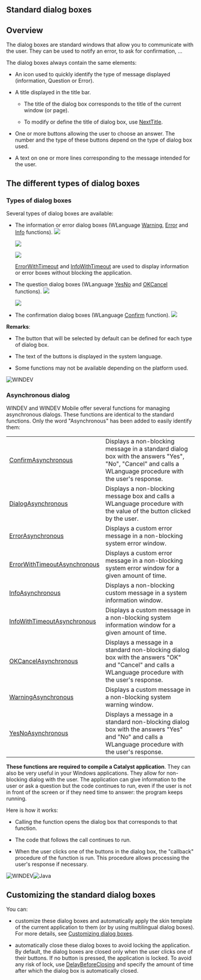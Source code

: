 
## Standard dialog boxes
			



<a name="NOTE1"></a>
<a name="NOTE1_1"></a>


## Overview
<a name="overview_ELTTEXTE000161"></a>
The dialog boxes are standard windows that allow you to communicate with the user. They can be used to notify an error, to ask for confirmation, ...

The dialog boxes always contain the same elements:

- An icon used to quickly identify the type of message displayed (information, Question or Error).

- A title displayed in the title bar. 

	- The title of the dialog box corresponds to the title of the current window (or page).
			

	- To modify or define the title of dialog box, use [NextTitle](../WDLang1/3038043.md).




- One or more buttons allowing the user to choose an answer. The number and the type of these buttons depend on the type of dialog box used.

- A text on one or more lines corresponding to the message intended for the user.




<a name="NOTE2"></a>
<a name="NOTE2_1"></a>


## The different types of dialog boxes
<a name="the_different_types_dialog_boxes_ELTTEXTE000198"></a>


### Types of dialog boxes
<a name="types_dialog_boxes_ELTPARAGRAPHE000026"></a>

Several types of dialog boxes are available:

- The information or error dialog boxes (WLanguage [Warning](../WDLang1/3021009.md), [Error](../WDLang1/3021013.md) and [Info](../WDLang1/3021011.md) functions). 
	![](https://doc.pcsoft.fr/en-US/images/image.awp?langid=3&name=fonctions_dialogue%20-%20HC%20N%B0004.gif)

	![](https://doc.pcsoft.fr/en-US/images/image.awp?langid=3&name=fonctions_dialogue%20-%20HC%20N%B0003.gif)

	![](https://doc.pcsoft.fr/en-US/images/image.awp?langid=3&name=fonctions_dialogue%20-%20HC%20N%B0002.gif)

	[ErrorWithTimeout](../WDLang1/1000020529.md) and [InfoWithTimeout](../WDLang1/1000020528.md) are used to display information or error boxes without blocking the application. 

- The question dialog boxes (WLanguage [YesNo](../WDLang1/3021005.md) and [OKCancel](../WDLang1/3021004.md) functions).
	![](https://doc.pcsoft.fr/en-US/images/image.awp?langid=3&name=fonctions_dialogue%20-%20HC%20N%B0007.gif)

	![](https://doc.pcsoft.fr/en-US/images/image.awp?langid=3&name=fonctions_dialogue%20-%20HC%20N%B0006.gif)





- The confirmation dialog boxes (WLanguage [Confirm](../WDLang1/3021007.md) function). 
	![](https://doc.pcsoft.fr/en-US/images/image.awp?langid=3&name=fonctions_dialogue%20-%20HC%20N%B0005.gif)





**Remarks**:

- The button that will be selected by default can be defined for each type of dialog box.

- The text of the buttons is displayed in the system language.

- Some functions may not be available depending on the platform used.



![WINDEV](https://doc.pcsoft.fr/ext/images/us/WD.png) 

### Asynchronous dialog
<a name="asynchronous_dialog_ELTPARAGRAPHE000083"></a>

WINDEV and WINDEV Mobile offer several functions for managing asynchronous dialogs. These functions are identical to the standard functions. Only the word "Asynchronous" has been added to easily identify them: 



|   |   |
| --- | --- |
| [ConfirmAsynchronous](../WDLang1/1000025305.md) | Displays a non-blocking message in a standard dialog box with the answers "Yes", "No", "Cancel" and calls a WLanguage procedure with the user's response. |
| [DialogAsynchronous](../WDLang1/1000025310.md) | Displays a non-blocking message box and calls a WLanguage procedure with the value of the button clicked by the user. |
| [ErrorAsynchronous](../WDLang1/1000025306.md) | Displays a custom error message in a non-blocking system error window. |
| [ErrorWithTimeoutAsynchronous](../WDLang1/1000025428.md) | Displays a custom error message in a non-blocking system error window for a given amount of time. |
| [InfoAsynchronous](../WDLang1/1000025269.md) | Displays a non-blocking custom message in a system information window. |
| [InfoWithTimeoutAsynchronous](../WDLang1/1000025271.md) | Displays a custom message in a non-blocking system information window for a given amount of time. |
| [OKCancelAsynchronous](../WDLang1/1000025308.md) | Displays a message in a standard non-blocking dialog box with the answers "OK" and "Cancel" and calls a WLanguage procedure with the user's response. |
| [WarningAsynchronous](../WDLang1/1000025270.md) | Displays a custom message in a non-blocking system warning window. |
| [YesNoAsynchronous](../WDLang1/1000025272.md) | Displays a message in a standard non-blocking dialog box with the answers "Yes" and "No" and calls a WLanguage procedure with the user's response. |





**These functions are required to compile a Catalyst application**. They can also be very useful in your Windows applications. They allow for non-blocking dialog with the user. The application can give information to the user or ask a question but the code continues to run, even if the user is not in front of the screen or if they need time to answer: the program keeps running. 

Here is how it works: 

- Calling the function opens the dialog box that corresponds to that function. 

- The code that follows the call continues to run. 

- When the user clicks one of the buttons in the dialog box, the "callback" procedure of the function is run. This procedure allows processing the user's response if necessary. 




<a name="NOTE3"></a>
<a name="NOTE3_1"></a>
![WINDEV](https://doc.pcsoft.fr/ext/images/us/WD.png)![Java](https://doc.pcsoft.fr/ext/images/us/JAVA.png) 

## Customizing the standard dialog boxes
<a name="customizing_the_standard_dialog_boxes_ELTTEXTE000293"></a>
You can:

- customize these dialog boxes and automatically apply the skin template of the current application to them (or by using multilingual dialog boxes). For more details, see [Customizing dialog boxes](../WDLang1/3021003.md).

- automatically close these dialog boxes to avoid locking the application. By default, the dialog boxes are closed only when the user clicks one of their buttons. If no button is pressed, the application is locked. 
	To avoid any risk of lock, use [DelayBeforeClosing](../WDLang1/3038040.md) and specify the amount of time after which the dialog box is automatically closed.





